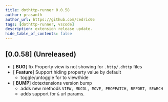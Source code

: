 ```yaml
---
title: dothttp-runner 0.0.58
author: prasanth
author_url: https://github.com/cedric05
tags: [dothttp-runner, vscode]
description: extension release update.
hide_table_of_contents: false
---
```




## [0.0.58] (Unreleased)
- [ **BUG**] fix Property view is not showing for `.http/.dhttp` files
- [ **Feature**] Support hiding property value by default
  - toggle/untoggle for to view/hide
- [ **BUMP**] dotextensions version bump
  - adds new methods `VIEW, MKCOL, MOVE, PROPPATCH, REPORT, SEARCH`
  - adds support for `&` url params.
